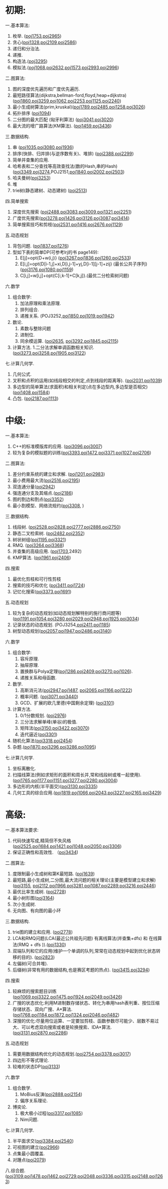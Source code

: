 # 初期:

一.基本算法:
  1. 枚举. ([poj1753](http://poj.org/problem?id=1753),[poj2965](http://poj.org/problem?id=2965))
  2. 贪心([poj1328](http://poj.org/problem?id=1328),[poj2109](http://poj.org/problem?id=2109),[poj2586](http://poj.org/problem?id=2586))
  3. 递归和分治法.
  4. 递推.
  5. 构造法.([poj3295](http://poj.org/problem?id=3295))
  6. 模拟法.([poj1068](http://poj.org/problem?id=1068),[poj2632](http://poj.org/problem?id=2632),[poj1573](http://poj.org/problem?id=1573),[poj2993](http://poj.org/problem?id=2993),[poj2996](http://poj.org/problem?id=2996))

二.图算法:

  1. 图的深度优先遍历和广度优先遍历.
  2. 最短路径算法(dijkstra,bellman-ford,floyd,heap+dijkstra) ([poj1860](http://poj.org/problem?id=1860),[poj3259](http://poj.org/problem?id=3259),[poj1062](http://poj.org/problem?id=1062),[poj2253](http://poj.org/problem?id=2253),[poj1125](http://poj.org/problem?id=1125),[poj2240](http://poj.org/problem?id=2240))
  3. 最小生成树算法(prim,kruskal)([poj1789](http://poj.org/problem?id=1789),[poj2485](http://poj.org/problem?id=2485),[poj1258](http://poj.org/problem?id=1258),[poj3026](http://poj.org/problem?id=3026))
  4. 拓扑排序 ([poj1094](http://poj.org/problem?id=1094))
  5. 二分图的最大匹配 (匈牙利算法) ([poj3041](http://poj.org/problem?id=3041),[poj3020](http://poj.org/problem?id=3020))
  6. 最大流的增广路算法(KM算法). ([poj1459](http://poj.org/problem?id=1459),[poj3436](http://poj.org/problem?id=3436))

三.数据结构.
  1. 串 ([poj1035](http://poj.org/problem?id=1035),[poj3080](http://poj.org/problem?id=3080),[poj1936](http://poj.org/problem?id=1936))
  2. 排序(快排、归并排(与逆序数有关)、堆排) ([poj2388](http://poj.org/problem?id=2388),[poj2299](http://poj.org/problem?id=2299))
  3. 简单并查集的应用.
  4. 哈希表和二分查找等高效查找法(数的Hash,串的Hash)([poj3349](http://poj.org/problem?id=3349),[poj3274](http://poj.org/problem?id=3274),POJ2151,[poj1840](http://poj.org/problem?id=1840),[poj2002](http://poj.org/problem?id=2002),[poj2503](http://poj.org/problem?id=2503))
  5. 哈夫曼树([poj3253](http://poj.org/problem?id=3253))
  6. 堆
  7. trie树(静态建树、动态建树) ([poj2513](http://poj.org/problem?id=2513))

四.简单搜索
  1. 深度优先搜索 ([poj2488](http://poj.org/problem?id=2488),[poj3083](http://poj.org/problem?id=3083),[poj3009](http://poj.org/problem?id=3009),[poj1321](http://poj.org/problem?id=1321),[poj2251](http://poj.org/problem?id=2251))
  2. 广度优先搜索([poj3278](http://poj.org/problem?id=3278),[poj1426](http://poj.org/problem?id=1426),[poj3126](http://poj.org/problem?id=3126),[poj3087](http://poj.org/problem?id=3087).[poj3414](http://poj.org/problem?id=3414))
  3. 简单搜索技巧和剪枝([poj2531](http://poj.org/problem?id=2531),[poj1416](http://poj.org/problem?id=1416),[poj2676](http://poj.org/problem?id=2676),[poj1129](http://poj.org/problem?id=1129))

五.动态规划
  1. 背包问题. ([poj1837](http://poj.org/problem?id=1837),[poj1276](http://poj.org/problem?id=1276))
  2. 型如下表的简单DP(可参考lrj的书 page149):
       1. E[j]=opt{D+w(i,j)} ([poj3267](http://poj.org/problem?id=3267),[poj1836](http://poj.org/problem?id=1836),[poj1260](http://poj.org/problem?id=1260),[poj2533](http://poj.org/problem?id=2533))
       2. E[i,j]=opt{D[i-1,j]+xi,D[i,j-1]+yj,D[i-1][j-1]+zij} (最长公共子序列)([poj3176](http://poj.org/problem?id=3176),[poj1080](http://poj.org/problem?id=1080),[poj1159](http://poj.org/problem?id=1159))
       3. C[i,j]=w[i,j]+opt{C[i,k-1]+C[k,j]}.(最优二分检索树问题)

六.数学
  1. 组合数学:
        1. 加法原理和乘法原理.
        2. 排列组合.
        3. 递推关系. (POJ3252,[poj1850](http://poj.org/problem?id=1850),[poj1019](http://poj.org/problem?id=1019),[poj1942](http://poj.org/problem?id=1942))
  2. 数论.
        1. 素数与整除问题
        2. 进制位.
        3. 同余模运算. ([poj2635](http://poj.org/problem?id=2635), [poj3292](http://poj.org/problem?id=3292),[poj1845](http://poj.org/problem?id=1845),[poj2115](http://poj.org/problem?id=2115))
  3. 计算方法.
        1.二分法求解单调函数相关知识.([poj3273](http://poj.org/problem?id=3273),[poj3258](http://poj.org/problem?id=3258),[poj1905](http://poj.org/problem?id=1905),[poj3122](http://poj.org/problem?id=3122))

七.计算几何学.
  1. 几何公式.
  2. 叉积和点积的运用(如线段相交的判定,点到线段的距离等). ([poj2031](http://poj.org/problem?id=2031),[poj1039](http://poj.org/problem?id=1039))
  3. 多边型的简单算法(求面积)和相关判定(点在多边型内,多边型是否相交) ([poj1408](http://poj.org/problem?id=1408),[poj1584](http://poj.org/problem?id=1584))
  4. 凸包.  ([poj2187](http://poj.org/problem?id=2187),[poj1113](http://poj.org/problem?id=1113))

# 中级:

一.基本算法:
  1. C++的标准模版库的应用. ([poj3096](http://poj.org/problem?id=3096),[poj3007](http://poj.org/problem?id=3007))
  2. 较为复杂的模拟题的训练([poj3393](http://poj.org/problem?id=3393),[poj1472](http://poj.org/problem?id=1472),[poj3371](http://poj.org/problem?id=3371),[poj1027](http://poj.org/problem?id=1027),[poj2706](http://poj.org/problem?id=2706))

二.图算法:
  1. 差分约束系统的建立和求解. ([poj1201](http://poj.org/problem?id=1201),[poj2983](http://poj.org/problem?id=2983))
  2. 最小费用最大流([poj2516](http://poj.org/problem?id=2516),[poj2195](http://poj.org/problem?id=2195))
  3. 双连通分量([poj2942](http://poj.org/problem?id=2942))
  4. 强连通分支及其缩点.([poj2186](http://poj.org/problem?id=2186))
  5. 图的割边和割点([poj3352](http://poj.org/problem?id=3352))
  6. 最小割模型、网络流规约([poj3308](http://poj.org/problem?id=3308), )

三.数据结构.
  1. 线段树. ([poj2528](http://poj.org/problem?id=2528),[poj2828](http://poj.org/problem?id=2828),[poj2777](http://poj.org/problem?id=2777),[poj2886](http://poj.org/problem?id=2886),[poj2750](http://poj.org/problem?id=2750))
  2. 静态二叉检索树. ([poj2482](http://poj.org/problem?id=2482),[poj2352](http://poj.org/problem?id=2352))
  3. 树状树组([poj1195](http://poj.org/problem?id=1195),[poj3321](http://poj.org/problem?id=3321))
  4. RMQ. ([poj3264](http://poj.org/problem?id=3264),[poj3368](http://poj.org/problem?id=3368))
  5. 并查集的高级应用. ([poj1703](http://poj.org/problem?id=1703),2492)
  6. KMP算法. ([poj1961](http://poj.org/problem?id=1961),[poj2406](http://poj.org/problem?id=2406))

四.搜索
  1. 最优化剪枝和可行性剪枝
  2. 搜索的技巧和优化 ([poj3411](http://poj.org/problem?id=3411),[poj1724](http://poj.org/problem?id=1724))
  3. 记忆化搜索([poj3373](http://poj.org/problem?id=3373),[poj1691](http://poj.org/problem?id=1691))
     
五.动态规划 
  1. 较为复杂的动态规划(如动态规划解特别的施行商问题等)([poj1191](http://poj.org/problem?id=1191),[poj1054](http://poj.org/problem?id=1054),[poj3280](http://poj.org/problem?id=3280),[poj2029](http://poj.org/problem?id=2029),[poj2948](http://poj.org/problem?id=2948),[poj1925](http://poj.org/problem?id=1925),[poj3034](http://poj.org/problem?id=3034))
  2. 记录状态的动态规划. (POJ3254,[poj2411](http://poj.org/problem?id=2411),[poj1185](http://poj.org/problem?id=1185))
  3. 树型动态规划([poj2057](http://poj.org/problem?id=2057),[poj1947](http://poj.org/problem?id=1947),[poj2486](http://poj.org/problem?id=2486),[poj3140](http://poj.org/problem?id=3140))

六.数学
  1. 组合数学:
        1. 容斥原理.
        2. 抽屉原理.
        3. 置换群与Polya定理([poj1286](http://poj.org/problem?id=1286),[poj2409](http://poj.org/problem?id=2409),[poj3270](http://poj.org/problem?id=3270),[poj1026](http://poj.org/problem?id=1026)).
        4. 递推关系和母函数.
  2. 数学.
        1. 高斯消元法([poj2947](http://poj.org/problem?id=2947),[poj1487](http://poj.org/problem?id=1487), [poj2065](http://poj.org/problem?id=2065),[poj1166](http://poj.org/problem?id=1166),[poj1222](http://poj.org/problem?id=1222))
        2. 概率问题. ([poj3071](http://poj.org/problem?id=3071),[poj3440](http://poj.org/problem?id=3440))
        3. GCD、扩展的欧几里德(中国剩余定理) ([poj3101](http://poj.org/problem?id=3101))
  3. 计算方法.
        1. 0/1分数规划. ([poj2976](http://poj.org/problem?id=2976))
        2. 三分法求解单峰(单谷)的极值.
        3. 矩阵法([poj3150](http://poj.org/problem?id=3150),[poj3422](http://poj.org/problem?id=3422),[poj3070](http://poj.org/problem?id=3070))
        4. 迭代逼近([poj3301](http://poj.org/problem?id=3301))
  4. 随机化算法([poj3318](http://poj.org/problem?id=3318),[poj2454](http://poj.org/problem?id=2454))
  5. 杂题.([poj1870](http://poj.org/problem?id=1870),[poj3296](http://poj.org/problem?id=3296),[poj3286](http://poj.org/problem?id=3286),[poj1095](http://poj.org/problem?id=1095))

七.计算几何学.
  1. 坐标离散化.
  2. 扫描线算法(例如求矩形的面积和周长并,常和线段树或堆一起使用). ([poj1765](http://poj.org/problem?id=1765),[poj1177](http://poj.org/problem?id=1177),[poj1151](http://poj.org/problem?id=1151),[poj3277](http://poj.org/problem?id=3277),[poj2280](http://poj.org/problem?id=2280),[poj3004](http://poj.org/problem?id=3004))
  3. 多边形的内核(半平面交)([poj3130](http://poj.org/problem?id=3130),[poj3335](http://poj.org/problem?id=3335))
  4. 几何工具的综合应用.([poj1819](http://poj.org/problem?id=1819),[poj1066](http://poj.org/problem?id=1066),[poj2043](http://poj.org/problem?id=2043),[poj3227](http://poj.org/problem?id=3227),[poj2165](http://poj.org/problem?id=2165),[poj3429](http://poj.org/problem?id=3429))

# 高级:

一.基本算法要求:
  1. 代码快速写成,精简但不失风格([poj2525](http://poj.org/problem?id=2525),[poj1684](http://poj.org/problem?id=1684),[poj1421](http://poj.org/problem?id=1421),[poj1048](http://poj.org/problem?id=1048),[poj2050](http://poj.org/problem?id=2050),[poj3306](http://poj.org/problem?id=3306))
  2. 保证正确性和高效性.  （[poj3434](http://poj.org/problem?id=3434))

二.图算法:
  1. 度限制最小生成树和第K最短路. ([poj1639](http://poj.org/problem?id=1639))
  2. 最短路,最小生成树,二分图,最大流问题的相关理论(主要是模型建立和求解)([poj3155](http://poj.org/problem?id=3155), [poj2112](http://poj.org/problem?id=2112),[poj1966](http://poj.org/problem?id=1966),[poj3281](http://poj.org/problem?id=3281),[poj1087](http://poj.org/problem?id=1087),[poj2289](http://poj.org/problem?id=2289),[poj3216](http://poj.org/problem?id=3216),[poj2446](http://poj.org/problem?id=2446))
  3. 最优比率生成树.  ([poj2728](http://poj.org/problem?id=2728))
  4. 最小树形图([poj3164](http://poj.org/problem?id=3164))
  5. 次小生成树.
  6. 无向图、有向图的最小环

三.数据结构.
  1. trie图的建立和应用. ([poj2778](http://poj.org/problem?id=2778))
  2. LCA和RMQ问题(LCA(最近公共祖先问题) 有离线算法(并查集+dfs) 和 在线算法(RMQ + dfs )).([poj1330](http://poj.org/problem?id=1330))
  3. 双端队列和它的应用(维护一个单调的队列,常常在动态规划中起到优化状态转移的目的).  ([poj2823](http://poj.org/problem?id=2823))
  4. 左偏树(可合并堆).
  5. 后缀树(非常有用的数据结构,也是赛区考题的热点). ([poj3415](http://poj.org/problem?id=3415),[poj3294](http://poj.org/problem?id=3294))

四.搜索
  1. 较麻烦的搜索题目训练([poj1069](http://poj.org/problem?id=1069),[poj3322](http://poj.org/problem?id=3322),[poj1475](http://poj.org/problem?id=1475),[poj1924](http://poj.org/problem?id=1924),[poj2049](http://poj.org/problem?id=2049),[poj3426](http://poj.org/problem?id=3426))
  2. 广搜的状态优化:利用M进制数存储状态、转化为串用hash表判重、按位压缩存储状态、双向广搜、A*算法. ([poj1768](http://poj.org/problem?id=1768),[poj1184](http://poj.org/problem?id=1184),[poj1872](http://poj.org/problem?id=1872),[poj1324](http://poj.org/problem?id=1324),[poj2046](http://poj.org/problem?id=2046),[poj1482](http://poj.org/problem?id=1482))
  3. 深搜的优化:尽量用位运算、一定要加剪枝、函数参数尽可能少、层数不易过大、可以考虑双向搜索或者是轮换搜索、IDA*算法. ([poj3131](http://poj.org/problem?id=3131),[poj2870](http://poj.org/problem?id=2870),[poj2286](http://poj.org/problem?id=2286))

五.动态规划
  1. 需要用数据结构优化的动态规划.([poj2754](http://poj.org/problem?id=2754),[poj3378](http://poj.org/problem?id=3378),[poj3017](http://poj.org/problem?id=3017))
  2. 四边形不等式理论.
  3. 较难的状态DP([poj3133](http://poj.org/problem?id=3133))

六.数学  
  1. 组合数学.
        1. MoBius反演([poj2888](http://poj.org/problem?id=2888),[poj2154](http://poj.org/problem?id=2154))
        2. 偏序关系理论.
  2. 博奕论.
        1. 极大极小过程([poj3317](http://poj.org/problem?id=3317),[poj1085](http://poj.org/problem?id=1085))
        2. Nim问题.

七.计算几何学.
  1. 半平面求交([poj3384](http://poj.org/problem?id=3384),[poj2540](http://poj.org/problem?id=2540))
  2. 可视图的建立([poj2966](http://poj.org/problem?id=2966))
  3. 点集最小圆覆盖.
  4. 对踵点([poj2079](http://poj.org/problem?id=2079))

八.综合题.
      ([poj3109](http://poj.org/problem?id=3109),[poj1478](http://poj.org/problem?id=1478),[poj1462](http://poj.org/problem?id=1462),[poj2729](http://poj.org/problem?id=2729),[poj2048](http://poj.org/problem?id=2048),[poj3336](http://poj.org/problem?id=3336),[poj3315](http://poj.org/problem?id=3315),[poj2148](http://poj.org/problem?id=2148),[poj1263](http://poj.org/problem?id=1263))

